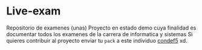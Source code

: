 # Live-exam
Repositorio de examenes (unas)
Proyecto en estado demo cuya finalidad es documentar todos los examenes de la carrera de informatica y sistemas
Si quieres contribuir al proyecto enviar tu `pack` a este individuo [condef5](https://www.facebook.com/frankdavis.condezofabian) xd.
